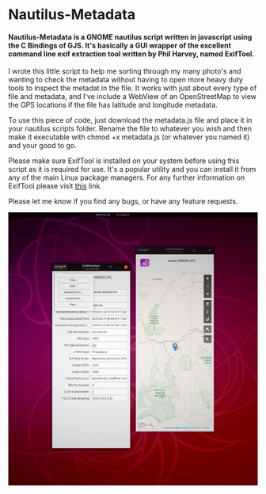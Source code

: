 # Nautilus-Metadata

#### Nautilus-Metadata is a GNOME nautilus script written in javascript using the C Bindings of GJS. It's basically a GUI wrapper of the excellent command line exif extraction tool written by Phil Harvey, named ExifTool.

I wrote this little script to help me sorting through my many photo's and wanting to check the metadata without having to open more heavy duty tools to inspect the metadat in the file. It works with just about every type of file and metadata, and I've include a WebView of an OpenStreetMap to view the GPS locations if the file has latitude and longitude metadata.

To use this piece of code, just download the metadata.js file and place it in your nautilus scripts folder. Rename the file to whatever you wish and then make it executable with chmod +x metadata.js (or whatever you named it) and your good to go.

Please make sure ExifTool is installed on your system before using this script as it is required for use. It's a popular utility and you can install it from any of the main Linux package managers. For any further information on ExifTool please visit [this](https://www.sno.phy.queensu.ca/~phil/exiftool/) link.

Please let me know if you find any bugs, or have any feature requests.

![Screenshot](screenshot.jpg)

